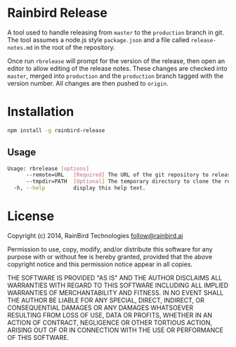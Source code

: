# Rainbird Release

A tool used to handle releasing from `master` to the `production` branch in git.
The tool assumes a node.js style `package.json` and a file called
`release-notes.md` in the root of the repository.

Once run `rbrelease` will prompt for the version of the release, then open an
editor to allow editing of the release notes. These changes are checked into
`master`, merged into `production` and the `production` branch tagged with the
version number. All changes are then pushed to `origin`.

# Installation

```bash
npm install -g rainbird-release
```

## Usage

```bash
Usage: rbrelease [options]
      --remote=URL   [Required] The URL of the git repository to release to
      --tmpdir=PATH  [Optional] The temporary directory to clone the repository to
  -h, --help         display this help text.
```

# License

Copyright (c) 2014, RainBird Technologies <follow@rainbird.ai>

Permission to use, copy, modify, and/or distribute this software for any
purpose with or without fee is hereby granted, provided that the above
copyright notice and this permission notice appear in all copies.

THE SOFTWARE IS PROVIDED "AS IS" AND THE AUTHOR DISCLAIMS ALL WARRANTIES
WITH REGARD TO THIS SOFTWARE INCLUDING ALL IMPLIED WARRANTIES OF
MERCHANTABILITY AND FITNESS. IN NO EVENT SHALL THE AUTHOR BE LIABLE FOR
ANY SPECIAL, DIRECT, INDIRECT, OR CONSEQUENTIAL DAMAGES OR ANY DAMAGES
WHATSOEVER RESULTING FROM LOSS OF USE, DATA OR PROFITS, WHETHER IN AN
ACTION OF CONTRACT, NEGLIGENCE OR OTHER TORTIOUS ACTION, ARISING OUT OF
OR IN CONNECTION WITH THE USE OR PERFORMANCE OF THIS SOFTWARE.